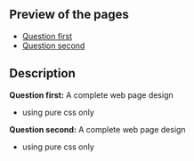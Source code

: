 ## Preview of the pages

 - [Question first](https://omchaurasia.github.io/Techpile-codes/ui/13/first.html)
 - [Question second](https://omchaurasia.github.io/Techpile-codes/ui/13/second.html)


  
## Description
**Question first:**
A complete web page design
- using pure css only

**Question second:**
A complete web page design
- using pure css only

